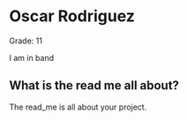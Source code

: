 # Oscar Rodriguez

Grade: 11

I am in band

## What is the read me all about?

The read_me is all about your project.
